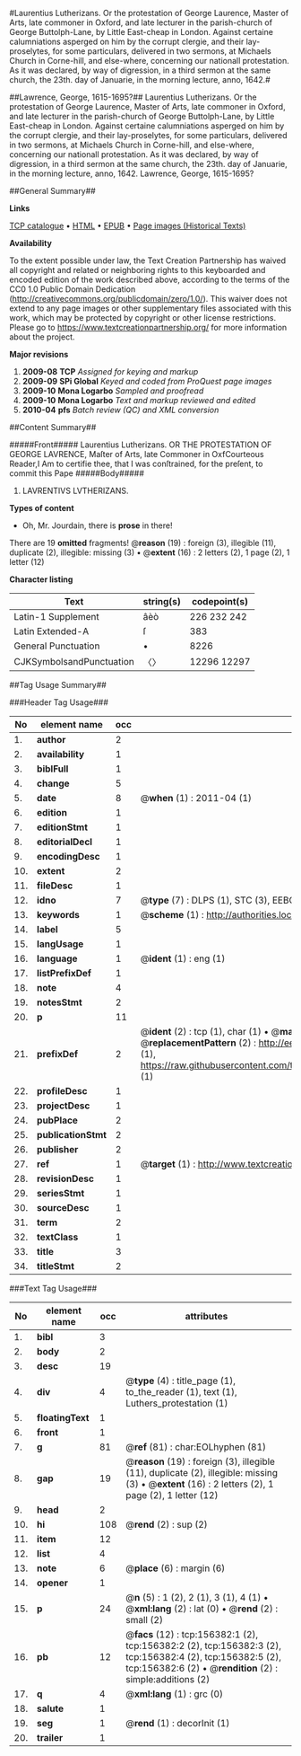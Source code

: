 #Laurentius Lutherizans. Or the protestation of George Laurence, Master of Arts, late commoner in Oxford, and late lecturer in the parish-church of George Buttolph-Lane, by Little East-cheap in London. Against certaine calumniations asperged on him by the corrupt clergie, and their lay-proselytes, for some particulars, delivered in two sermons, at Michaels Church in Corne-hill, and else-where, concerning our nationall protestation. As it was declared, by way of digression, in a third sermon at the same church, the 23th. day of Januarie, in the morning lecture, anno, 1642.#

##Lawrence, George, 1615-1695?##
Laurentius Lutherizans. Or the protestation of George Laurence, Master of Arts, late commoner in Oxford, and late lecturer in the parish-church of George Buttolph-Lane, by Little East-cheap in London. Against certaine calumniations asperged on him by the corrupt clergie, and their lay-proselytes, for some particulars, delivered in two sermons, at Michaels Church in Corne-hill, and else-where, concerning our nationall protestation. As it was declared, by way of digression, in a third sermon at the same church, the 23th. day of Januarie, in the morning lecture, anno, 1642.
Lawrence, George, 1615-1695?

##General Summary##

**Links**

[TCP catalogue](http://www.ota.ox.ac.uk/tcp/)  • 
[HTML](http://tei.it.ox.ac.uk/tcp/Texts-HTML/free/A88/A88806.html)  • 
[EPUB](http://tei.it.ox.ac.uk/tcp/Texts-EPUB/free/A88/A88806.epub) • 
[Page images (Historical Texts)](https://historicaltexts.jisc.ac.uk/eebo-99871895e)

**Availability**

To the extent possible under law, the Text Creation Partnership has waived all copyright and related or neighboring rights to this keyboarded and encoded edition of the work described above, according to the terms of the CC0 1.0 Public Domain Dedication (http://creativecommons.org/publicdomain/zero/1.0/). This waiver does not extend to any page images or other supplementary files associated with this work, which may be protected by copyright or other license restrictions. Please go to https://www.textcreationpartnership.org/ for more information about the project.

**Major revisions**

1. __2009-08__ __TCP__ *Assigned for keying and markup*
1. __2009-09__ __SPi Global__ *Keyed and coded from ProQuest page images*
1. __2009-10__ __Mona Logarbo__ *Sampled and proofread*
1. __2009-10__ __Mona Logarbo__ *Text and markup reviewed and edited*
1. __2010-04__ __pfs__ *Batch review (QC) and XML conversion*

##Content Summary##

#####Front#####
Laurentius Lutherizans. OR THE PROTESTATION OF GEORGE LAVRENCE, Maſter of Arts, late Commoner in OxfCourteous Reader,I Am to certifie thee, that I was conſtrained, for the preſent, to commit this Pape
#####Body#####

1. LAVRENTIVS LVTHERIZANS.

**Types of content**

  * Oh, Mr. Jourdain, there is **prose** in there!

There are 19 **omitted** fragments! 
 @__reason__ (19) : foreign (3), illegible (11), duplicate (2), illegible: missing (3)  •  @__extent__ (16) : 2 letters (2), 1 page (2), 1 letter (12)

**Character listing**


|Text|string(s)|codepoint(s)|
|---|---|---|
|Latin-1 Supplement|âèò|226 232 242|
|Latin Extended-A|ſ|383|
|General Punctuation|•|8226|
|CJKSymbolsandPunctuation|〈〉|12296 12297|

##Tag Usage Summary##

###Header Tag Usage###

|No|element name|occ|attributes|
|---|---|---|---|
|1.|__author__|2||
|2.|__availability__|1||
|3.|__biblFull__|1||
|4.|__change__|5||
|5.|__date__|8| @__when__ (1) : 2011-04 (1)|
|6.|__edition__|1||
|7.|__editionStmt__|1||
|8.|__editorialDecl__|1||
|9.|__encodingDesc__|1||
|10.|__extent__|2||
|11.|__fileDesc__|1||
|12.|__idno__|7| @__type__ (7) : DLPS (1), STC (3), EEBO-CITATION (1), PROQUEST (1), VID (1)|
|13.|__keywords__|1| @__scheme__ (1) : http://authorities.loc.gov/ (1)|
|14.|__label__|5||
|15.|__langUsage__|1||
|16.|__language__|1| @__ident__ (1) : eng (1)|
|17.|__listPrefixDef__|1||
|18.|__note__|4||
|19.|__notesStmt__|2||
|20.|__p__|11||
|21.|__prefixDef__|2| @__ident__ (2) : tcp (1), char (1)  •  @__matchPattern__ (2) : ([0-9\-]+):([0-9IVX]+) (1), (.+) (1)  •  @__replacementPattern__ (2) : http://eebo.chadwyck.com/downloadtiff?vid=$1&page=$2 (1), https://raw.githubusercontent.com/textcreationpartnership/Texts/master/tcpchars.xml#$1 (1)|
|22.|__profileDesc__|1||
|23.|__projectDesc__|1||
|24.|__pubPlace__|2||
|25.|__publicationStmt__|2||
|26.|__publisher__|2||
|27.|__ref__|1| @__target__ (1) : http://www.textcreationpartnership.org/docs/. (1)|
|28.|__revisionDesc__|1||
|29.|__seriesStmt__|1||
|30.|__sourceDesc__|1||
|31.|__term__|2||
|32.|__textClass__|1||
|33.|__title__|3||
|34.|__titleStmt__|2||


###Text Tag Usage###

|No|element name|occ|attributes|
|---|---|---|---|
|1.|__bibl__|3||
|2.|__body__|2||
|3.|__desc__|19||
|4.|__div__|4| @__type__ (4) : title_page (1), to_the_reader (1), text (1), Luthers_protestation (1)|
|5.|__floatingText__|1||
|6.|__front__|1||
|7.|__g__|81| @__ref__ (81) : char:EOLhyphen (81)|
|8.|__gap__|19| @__reason__ (19) : foreign (3), illegible (11), duplicate (2), illegible: missing (3)  •  @__extent__ (16) : 2 letters (2), 1 page (2), 1 letter (12)|
|9.|__head__|2||
|10.|__hi__|108| @__rend__ (2) : sup (2)|
|11.|__item__|12||
|12.|__list__|4||
|13.|__note__|6| @__place__ (6) : margin (6)|
|14.|__opener__|1||
|15.|__p__|24| @__n__ (5) : 1 (2), 2 (1), 3 (1), 4 (1)  •  @__xml:lang__ (2) : lat (0)  •  @__rend__ (2) : small (2)|
|16.|__pb__|12| @__facs__ (12) : tcp:156382:1 (2), tcp:156382:2 (2), tcp:156382:3 (2), tcp:156382:4 (2), tcp:156382:5 (2), tcp:156382:6 (2)  •  @__rendition__ (2) : simple:additions (2)|
|17.|__q__|4| @__xml:lang__ (1) : grc (0)|
|18.|__salute__|1||
|19.|__seg__|1| @__rend__ (1) : decorInit (1)|
|20.|__trailer__|1||
